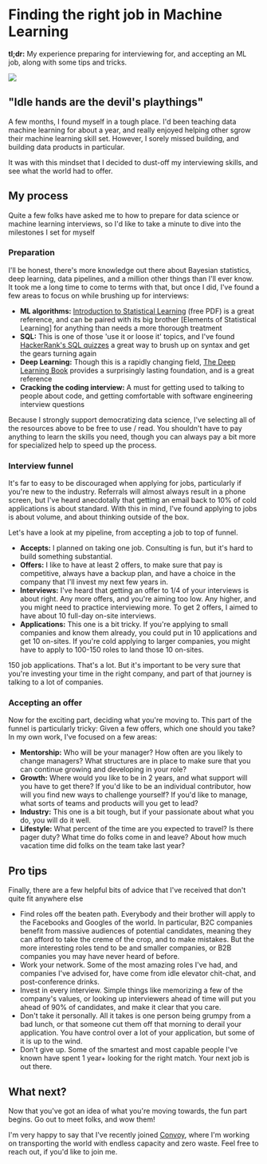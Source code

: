 # Finding the right job in Machine Learning

**tl;dr:** My experience preparing for interviewing for, and accepting an ML job, along with some tips and tricks. 

![](/s/startup.jpg)

## "Idle hands are the devil's playthings"

A few months, I found myself in a tough place. I'd been teaching data machine learning for about a year, and really 
enjoyed helping other sgrow their machine learning skill set. However, I sorely missed building, and building data 
products in particular. 

It was with this mindset that I decided to dust-off my interviewing skills, and see what the world had to offer. 
 

## My process

Quite a few folks have asked me to how to prepare for data science or machine learning interviews, so I'd like to take 
a minute to dive into the milestones I set for myself

### Preparation

I'll be honest, there's more knowledge out there about Bayesian statistics, deep learning, data pipelines, and a million 
other things than I'll ever know. It took me a long time to come to terms with that, but once I did, I've found a few 
areas to focus on while brushing up for interviews:

 - **ML algorithms:** [Introduction to Statistical Learning](http://www-bcf.usc.edu/~gareth/ISL/) (free PDF) is a great reference, and can be paired with 
 its big brother [Elements of Statistical Learning] for anything than needs a more thorough treatment
 - **SQL:** This is one of those 'use it or loose it' topics, and I've found [HackerRank's SQL quizzes](https://www.hackerrank.com/domains/sql) a 
 great way to brush up on syntax and get the gears turning again
 - **Deep Learning:** Though this is a rapidly changing field, [The Deep Learning Book](https://www.deeplearningbook.org/) provides a 
 surprisingly lasting foundation, and is a great reference
 - **Cracking the coding interview:** A must for getting used to talking to people about code, and getting comfortable 
 with software engineering interview questions  
 
Because I strongly support democratizing data science, I've selecting all of the resources above to be 
free to use / read. You shouldn't have to pay anything to learn the skills you need, though you can always pay a bit 
more for specialized help to speed up the process. 

### Interview funnel

It's far to easy to be discouraged when applying for jobs, particularly if you're new to the industry. Referrals will 
almost always result in a phone screen, but I've heard anecdotally that getting an email back to 10% of cold 
applications is about standard. With this in mind, I've found applying to jobs is about volume, and about thinking 
outside of the box.

Let's have a look at my pipeline, from accepting a job to top of funnel. 

 - **Accepts:** I planned on taking one job. Consulting is fun, but it's hard to build something substantial.
 - **Offers:** I like to have at least 2 offers, to make sure that pay is competitive, always have a backup plan, and 
 have a choice in the company that I'll invest my next few years in. 
 - **Interviews:** I've heard that getting an offer to 1/4 of your interviews is about right. Any more offers, and 
 you're aiming too low. Any higher, and you might need to practice interviewing more. To get 2 offers, I aimed to have 
 about 10 full-day on-site interviews.
 - **Applications:** This one is a bit tricky. If you're applying to small companies and know them already, you could 
 put in 10 applications and get 10 on-sites. If you're cold applying to larger companies, you might have to apply to 
 100-150 roles to land those 10 on-sites. 
 
 150 job applications. That's a lot. But it's important to be very sure that you're investing your time in the right 
 company, and part of that journey is talking to a lot of companies. 
 
### Accepting an offer

Now for the exciting part, deciding what you're moving to. This part of the funnel is particularly tricky: Given a few 
offers, which one should you take? In my own work, I've focused on a few areas:

 - **Mentorship:** Who will be your manager? How often are you likely to change managers? What structures are in place 
 to make sure that you can continue growing and developing in your role? 
 - **Growth:** Where would you like to be in 2 years, and what support will you have to get there? If you'd like to be 
 an individual contributor, how will you find new ways to challenge yourself? If you'd like to manage, what sorts of 
 teams and products will you get to lead?
 - **Industry:** This one is a bit tough, but if your passionate about what you do, you will do it well. 
 - **Lifestyle:** What percent of the time are you expected to travel? Is there pager duty? What time do folks come in 
 and leave? About how much vacation time did folks on the team take last year?

## Pro tips

Finally, there are a few helpful bits of advice that I've received that don't quite fit anywhere else

 - Find roles off the beaten path. Everybody and their brother will apply to the Facebooks and Googles of the world. In 
 particular, B2C companies benefit from massive audiences of potential candidates, meaning they can afford to take the 
 creme of the crop, and to make mistakes. But the more interesting roles tend to be and smaller companies, or B2B 
 companies you may have never heard of before.  
 - Work your network. Some of the most amazing roles I've had, and companies I've advised for, have come from idle 
 elevator chit-chat, and post-conference drinks. 
 - Invest in every interview. Simple things like memorizing a few of the company's values, or looking up interviewers 
 ahead of time will put you ahead of 90% of candidates, and make it clear that you care. 
 - Don't take it personally. All it takes is one person being grumpy from a bad lunch, or that someone cut them off that 
 morning to derail your application. You have control over a lot of your application, but some of it is up to the wind.  
 - Don't give up. Some of the smartest and most capable people I've known have spent 1 year+ looking for the right 
 match. Your next job is out there. 

## What next?

Now that you've got an idea of what you're moving towards, the fun part begins. Go out to meet folks, and wow them! 

I'm very happy to say that I've recently joined [Convoy](https://convoy.com/convoy-careers/), where I'm working on transporting the world with endless 
capacity and zero waste. Feel free to reach out, if you'd like to join me.  